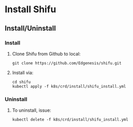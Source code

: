 # Install Shifu
## Install/Uninstall
### Install
1. Clone Shifu from  Github to local:
   ```
   git clone https://github.com/Edgenesis/shifu.git
   ```
2. Install via:
   ```
   cd shifu
   kubectl apply -f k8s/crd/install/shifu_install.yml
   ```

### Uninstall
1. To uninstall, issue:
   ```
   kubectl delete -f k8s/crd/install/shifu_install.yml
   ```
